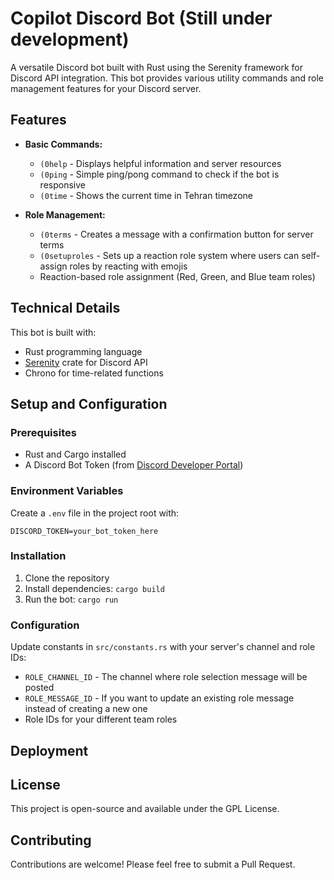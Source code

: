 # Copilot Discord Bot (Still under development)

A versatile Discord bot built with Rust using the Serenity framework for Discord API integration. This bot provides various utility commands and role management features for your Discord server.

## Features

- **Basic Commands:**
  - `(0help` - Displays helpful information and server resources
  - `(0ping` - Simple ping/pong command to check if the bot is responsive
  - `(0time` - Shows the current time in Tehran timezone

- **Role Management:**
  - `(0terms` - Creates a message with a confirmation button for server terms
  - `(0setuproles` - Sets up a reaction role system where users can self-assign roles by reacting with emojis
  - Reaction-based role assignment (Red, Green, and Blue team roles)

## Technical Details

This bot is built with:
- Rust programming language
- [Serenity](https://github.com/serenity-rs/serenity) crate for Discord API
- Chrono for time-related functions

## Setup and Configuration

### Prerequisites
- Rust and Cargo installed
- A Discord Bot Token (from [Discord Developer Portal](https://discord.com/developers/applications))

### Environment Variables
Create a `.env` file in the project root with:
```
DISCORD_TOKEN=your_bot_token_here
```

### Installation
1. Clone the repository
2. Install dependencies: `cargo build`
3. Run the bot: `cargo run`

### Configuration
Update constants in `src/constants.rs` with your server's channel and role IDs:
- `ROLE_CHANNEL_ID` - The channel where role selection message will be posted
- `ROLE_MESSAGE_ID` - If you want to update an existing role message instead of creating a new one
- Role IDs for your different team roles

## Deployment

## License

This project is open-source and available under the GPL License.

## Contributing

Contributions are welcome! Please feel free to submit a Pull Request.
